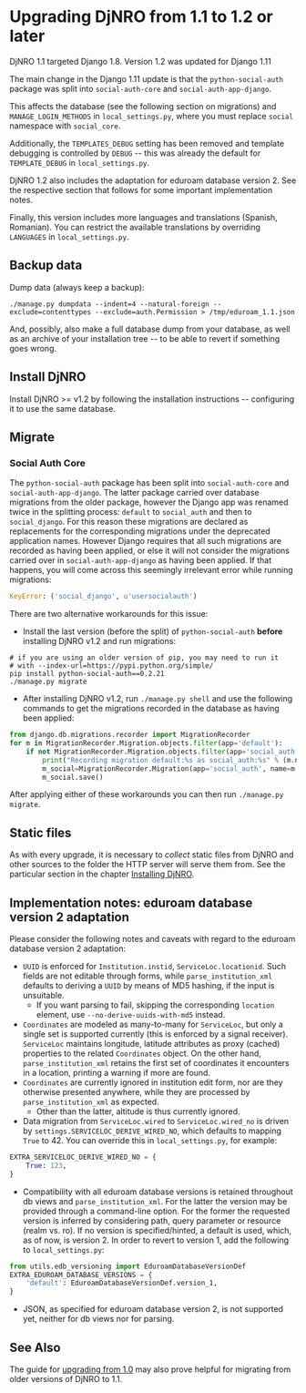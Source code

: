 # Upgrading DjNRO from 1.1 to 1.2 or later

DjNRO 1.1 targeted Django 1.8. Version 1.2 was updated for Django 1.11

The main change in the Django 1.11 update is that the `python-social-auth` package was split into `social-auth-core` and `social-auth-app-django`.

This affects the database (see the following section on migrations) and `MANAGE_LOGIN_METHODS` in `local_settings.py`, where you must replace `social` namespace with `social_core`.

Additionally, the `TEMPLATES_DEBUG` setting has been removed and template debugging is controlled by `DEBUG` -- this was already the default for `TEMPLATE_DEBUG` in `local_settings.py`.

DjNRO 1.2 also includes the adaptation for eduroam database version 2. See the respective section that follows for some important implementation notes.

Finally, this version includes more languages and translations (Spanish,
Romanian). You can restrict the available translations by overriding
`LANGUAGES` in `local_settings.py`.

## Backup data

Dump data (always keep a backup):

    ./manage.py dumpdata --indent=4 --natural-foreign --exclude=contenttypes --exclude=auth.Permission > /tmp/eduroam_1.1.json

And, possibly, also make a full database dump from your database, as well as
an archive of your installation tree -- to be able to revert if something goes
wrong.


## Install DjNRO

Install DjNRO >= v1.2 by following the installation instructions -- configuring it to use the same database.


## Migrate

### Social Auth Core

The `python-social-auth` package has been split into
`social-auth-core` and `social-auth-app-django`. The latter package
carried over database migrations from the older package, however the
Django app was renamed twice in the splitting process: `default` to
`social_auth` and then to `social_django`. For this reason these migrations
are declared as replacements for the corresponding migrations under
the deprecated application names. However Django requires that all
such migrations are recorded as having been applied, or else it will not
consider the migrations carried over in `social-auth-app-django` as
having been applied. If that happens, you will come across this
seemingly irrelevant error while running migrations:

```python
KeyError: ('social_django', u'usersocialauth')
```

There are two alternative workarounds for this issue:

* Install the last version (before the split) of `python-social-auth`
**before** installing DjNRO v1.2 and run migrations:

```
# if you are using an older version of pip, you may need to run it
# with --index-url=https://pypi.python.org/simple/
pip install python-social-auth==0.2.21
./manage.py migrate
```

* After installing DjNRO v1.2, run `./manage.py shell` and use the
following commands to get the migrations recorded in the database as
having been applied:

```python
from django.db.migrations.recorder import MigrationRecorder
for m in MigrationRecorder.Migration.objects.filter(app='default'):
    if not MigrationRecorder.Migration.objects.filter(app='social_auth', name=m.name):
        print("Recording migration default:%s as social_auth:%s" % (m.name, m.name))
        m_social=MigrationRecorder.Migration(app='social_auth', name=m.name)
        m_social.save()
```

After applying either of these workarounds you can then run `./manage.py migrate`.

## Static files

As with every upgrade, it is necessary to *collect* static files
from DjNRO and other sources to the folder the HTTP server will serve
them from. See the particular section in the chapter
[Installing DjNRO](install.md).

## Implementation notes: eduroam database version 2 adaptation

Please consider the following notes and caveats with regard to the eduroam
database version 2 adaptation:

* `UUID` is enforced for `Institution.instid`, `ServiceLoc.locationid`.
  Such fields are not editable through forms, while
  `parse_institution_xml` defaults to deriving a `UUID` by means of MD5
  hashing, if the input is unsuitable.
  * If you want parsing to fail, skipping the corresponding `location`
    element, use `--no-derive-uuids-with-md5` instead.
* `Coordinates` are modeled as many-to-many for `ServiceLoc`, but only a single
  set is supported currently (this is enforced by a signal receiver).
  `ServiceLoc` maintains longitude, latitude attributes as proxy (cached)
  properties to the related `Coordinates` object. On the other hand,
  `parse_institution_xml` retains the first set of coordinates it encounters
  in a location, printing a warning if more are found.
* `Coordinates` are currently ignored in institution edit form, nor are
  they otherwise presented anywhere, while they are processed by
  `parse_institution_xml` as expected.
  * Other than the latter, altitude is thus currently ignored.
* Data migration from `ServiceLoc.wired` to `ServiceLoc.wired_no` is
  driven by `settings.SERVICELOC_DERIVE_WIRED_NO`, which defaults to
  mapping `True` to 42. You can override this in `local_settings.py`, for
  example:

```python
EXTRA_SERVICELOC_DERIVE_WIRED_NO = {
    True: 123,
}
```

* Compatibility with all eduroam database versions is retained
  throughout db views and `parse_institution_xml`. For the latter the
  version may be provided through a command-line option. For the former
  the requested version is inferred by considering path, query parameter
  or resource (realm vs. ro). If no version is specified/hinted, a
  default is used, which, as of now, is version 2. In order to revert to
  version 1, add the following to `local_settings.py`:

```python
from utils.edb_versioning import EduroamDatabaseVersionDef
EXTRA_EDUROAM_DATABASE_VERSIONS = {
    'default': EduroamDatabaseVersionDef.version_1,
}
```

* JSON, as specified for eduroam database version 2, is not supported yet,
  neither for db views nor for parsing.

## See Also

The guide for [upgrading from 1.0](upgrading-from-1.0.md) may also prove helpful for migrating from older versions of DjNRO to 1.1.
